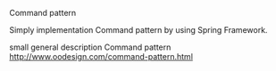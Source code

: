 Command pattern

Simply implementation Command pattern by using Spring Framework.

small general description Command pattern http://www.oodesign.com/command-pattern.html



 
 

